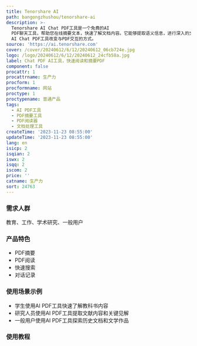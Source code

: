 ```yaml
---
title: Tenorshare AI
path: bangongzhushou/tenorshare-ai
description: >-
  Tenorshare AI Chat PDF工具是一个免费的AI
  PDF聊天工具，帮助您在线摘要文本，快速了解文档内容。它能够提取语义信息，进行深入的文本分析，使您能够获得有价值的见解，并做出明智的决策。此外，它还能有效阅读PDF文件，自动提取关键信息和章节，节省您的时间和精力。您可以与PDF进行对话，快速获取准确答案。无论您是学生、研究人员还是商务人士，都可以使用Tenorshare
  AI Chat PDF工具改变与PDF交互的方式。
source: 'https://ai.tenorshare.com'
cover: /cover/20240612/6/12/20240612_06cb724e.jpg
logo: /logo/20240612/6/12/20240612_24cfb58a.jpg
label: Chat PDF AI工具，快速阅读和摘要PDF
component: false
procattr: 1
procattrname: 生产力
procform: 1
procformname: 网站
proctype: 1
proctypename: 普通产品
tags:
  - AI PDF工具
  - PDF摘要工具
  - PDF阅读器
  - 文档处理工具
createTime: '2023-11-23 08:55:00'
updateTime: '2023-11-23 08:55:00'
lang: en
isicp: 2
isqian: 2
iswx: 2
isqq: 2
iscom: 2
price: ''
catname: 生产力
sort: 24763
---
```




### 需求人群
教育、工作、学术研究、一般用户

### 产品特色
- PDF摘要
- PDF阅读
- 快速搜索
- 对话记录

### 使用场景示例
- 学生使用AI PDF工具快速了解教科书内容
- 研究人员使用AI PDF工具提取文献内容和关键见解
- 一般用户使用AI PDF工具探索历史文档和文学作品

### 使用教程


  
